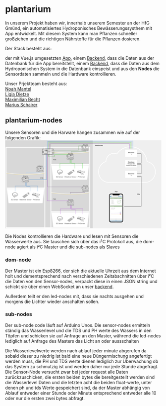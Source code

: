 # plantarium

In unserem Projekt haben wir, innerhalb unserem Semester an der HfG Gmünd, ein automatisiertes Hydroponisches Bewässerungssysthem mit App entwickelt.
Mit diesem System kann man Pflanzen schneller großziehen und die richtigen Nährstoffe für die Pflanzen dosieren.

Der Stack besteht aus: </br>

der mit Vue.js umgesetzten [App](https://github.com/maxicozy/plantarium-app),
einem [Backend](https://github.com/maxicozy/plantarium-backend-ii), dass die Daten aus der Datenbank für die App bereitstellt, 
einem [Backend](https://github.com/maxicozy/plantarium-backend-i), dass die Daten aus dem Hydroponischen System in die Datenbank einspeist
und aus den **Nodes** die Sensordaten sammeln und die Hardware kontrollieren.

Unser Prjektteam besteht aus: </br>
[Noah Mantel](https://github.com/Nodarida) </br>
[Ligia Dietze](https://github.com/Ligiki1) </br>
[Maximilian Becht](https://github.com/maxicozy) </br>
[Marius Schairer](https://github.com/marius220699) </br>



## plantarium-nodes
Unsere Sensoren und die Harware hängen zusammen wie auf der folgenden Grafik:
<img src="./img/hardware.png">

Die Nodes kontrollieren die Hardware und lesen mit Sensoren die Wasserwerte aus.
Sie tauschen sich über das i²C Protokoll aus, die dom-node agiert als i²C Master und die sub-nodes als Slaves

### dom-node
Der Master ist ein Esp8266, der sich die aktuelle Uhrzeit aus dem Internet holt und dementsprechend nach verschiedenen Zeitabschnitten über i²C die Daten von den Sensor-nodes, verpackt diese in einen JSON string und schickt sie über einen WebSocket an unser [backend](https://github.com/maxicozy/plantarium-backend-i).

Außerdem teilt er den led-nodes mit, dass sie nachts ausgehen und morgens die Lichter wieder anschalten sollen.

### sub-nodes
Der sub-node code läuft auf Arduino Unos.
Die sensor-nodes ermitteln ständig das Wasserlevel und die TDS und PH werte des Wassers in den Töpfen und schicken sie auf Anfrage an den Master, während die led-nodes lediglich auf Anfrage des Masters das Licht an oder aussschalten

Die Wasserlevelwerte werden nach ablauf jeder minute abgerufen da sobald dieser zu niedrig ist bald eine neue Düngermischung angefertigt werden muss, die PH und TDS werte dienen lediglich zur Überwachung ob das System zu schmutzig ist und werden daher nur jede Stunde abgefragt. Die Sensor-Node versucht zwar bei jeder request alle Daten zurückzuschicken, die ersten beiden bytes die bereitgestellt werden sind die Wasserlevel Daten und die letzten acht die beiden float-werte, unter denen ph und tds Werte gespeichert sind, da der Master abhängig von Ablauf entweder einer Stunde oder Minute entsprechend entweder alle 10 oder nur die ersten zwei bytes abfragt.
